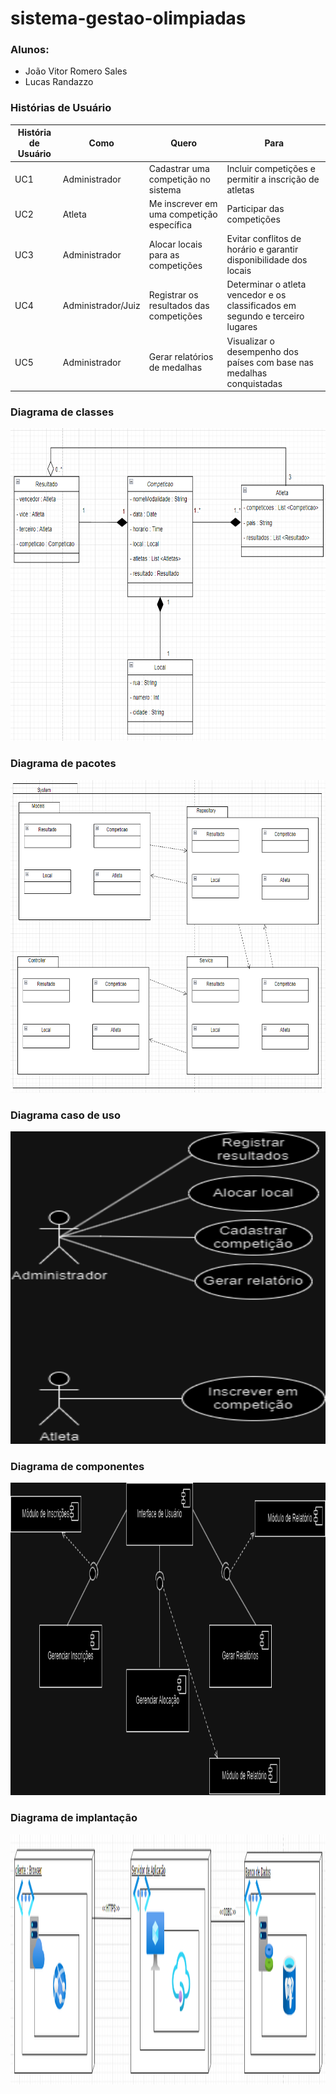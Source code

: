 # sistema-gestao-olimpiadas

### Alunos: 
- João Vitor Romero Sales
- Lucas Randazzo

  
### Histórias de Usuário
| **História de Usuário** | **Como**           | **Quero**                               | **Para**                                       |
|-------------------------|--------------------|-----------------------------------------|------------------------------------------------|
| UC1 | Administrador      | Cadastrar uma competição no sistema             | Incluir competições e permitir a inscrição de atletas |
| UC2 | Atleta             | Me inscrever em uma competição específica | Participar das competições                         |
| UC3 | Administrador      | Alocar locais para as competições              | Evitar conflitos de horário e garantir disponibilidade dos locais |
| UC4 | Administrador/Juiz | Registrar os resultados das competições        | Determinar o atleta vencedor e os classificados em segundo e terceiro lugares |
| UC5 | Administrador | Gerar relatórios de medalhas                    | Visualizar o desempenho dos países com base nas medalhas conquistadas |

### Diagrama de classes
<img width="800px" height="500px" src="https://github.com/o-romeroo/sistema-gestao-olimpiadas/blob/main/imagens/diagrama-de-classes.png"/>

### Diagrama de pacotes
<img width="800px" height="500px" src="https://github.com/o-romeroo/sistema-gestao-olimpiadas/blob/main/imagens/diagrama-de-pacotes.png"/>

### Diagrama caso de uso
<img width="800px" height="500px" src="https://github.com/o-romeroo/sistema-gestao-olimpiadas/blob/main/imagens/diagrama-caso-de-uso.png"/>

### Diagrama de componentes
<img width="800px" height="500px" src="https://github.com/o-romeroo/sistema-gestao-olimpiadas/blob/main/imagens/diagrama-de-componentes.png"/>

### Diagrama de implantação
<img width="800px" height="400px" src="https://github.com/o-romeroo/sistema-gestao-olimpiadas/blob/main/imagens/diagrama-de-implantacao.png"/>
